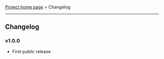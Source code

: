 [Project home page](index) > Changelog

------------------------------------------------------------------------

## Changelog

### v1.0.0 
- First public release